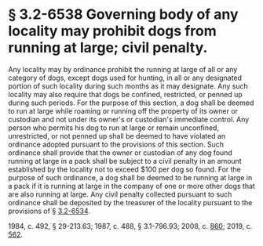 # § 3.2-6538 Governing body of any locality may prohibit dogs from running at large; civil penalty.

<p>Any locality may by ordinance prohibit the running at large of all or any category of dogs, except dogs used for hunting, in all or any designated portion of such locality during such months as it may designate. Any such locality may also require that dogs be confined, restricted, or penned up during such periods. For the purpose of this section, a dog shall be deemed to run at large while roaming or running off the property of its owner or custodian and not under its owner's or custodian's immediate control. Any person who permits his dog to run at large or remain unconfined, unrestricted, or not penned up shall be deemed to have violated an ordinance adopted pursuant to the provisions of this section. Such ordinance shall provide that the owner or custodian of any dog found running at large in a pack shall be subject to a civil penalty in an amount established by the locality not to exceed $100 per dog so found. For the purpose of such ordinance, a dog shall be deemed to be running at large in a pack if it is running at large in the company of one or more other dogs that are also running at large. Any civil penalty collected pursuant to such ordinance shall be deposited by the treasurer of the locality pursuant to the provisions of § <a href='/vacode/3.2-6534/'>3.2-6534</a>.</p><p>1984, c. 492, § 29-213.63; 1987, c. 488, § 3.1-796.93; 2008, c. <a href='http://lis.virginia.gov/cgi-bin/legp604.exe?081+ful+CHAP0860'>860</a>; 2019, c. <a href='http://lis.virginia.gov/cgi-bin/legp604.exe?191+ful+CHAP0562'>562</a>.</p>